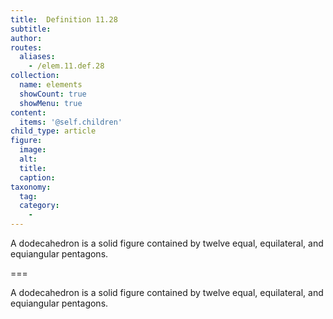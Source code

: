 ```yaml
---
title:  Definition 11.28
subtitle: 
author:
routes:
  aliases:
    - /elem.11.def.28
collection:
  name: elements
  showCount: true
  showMenu: true
content:
  items: '@self.children'
child_type: article
figure:
  image:
  alt:
  title:
  caption:
taxonomy:
  tag:
  category:
    - 
---
```


<p>A <hi rend="bold">dodecahedron</hi> is a solid figure contained by twelve equal, equilateral, and equiangular pentagons.</p>

===

<p>A <span class="bold">dodecahedron</span> is a solid figure contained by twelve equal, equilateral, and equiangular pentagons.</p>
